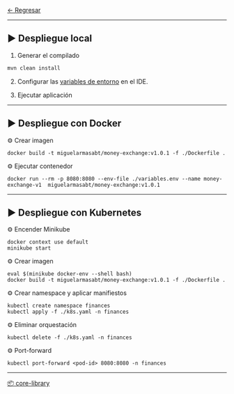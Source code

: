 
[← Regresar](../README.md) <br>

---

## ▶️ Despliegue local

1. Generar el compilado
```sh
mvn clean install
```

2. Configurar las [variables de entorno](./variables.env) en el IDE.

2. Ejecutar aplicación


---

## ▶️ Despliegue con Docker

⚙️ Crear imagen
```shell
docker build -t miguelarmasabt/money-exchange:v1.0.1 -f ./Dockerfile .
```

⚙️ Ejecutar contenedor
```shell
docker run --rm -p 8080:8080 --env-file ./variables.env --name money-exchange-v1  miguelarmasabt/money-exchange:v1.0.1
```

---

## ▶️ Despliegue con Kubernetes

⚙️ Encender Minikube
```shell
docker context use default
minikube start
```

⚙️ Crear imagen
```shell
eval $(minikube docker-env --shell bash)
docker build -t miguelarmasabt/money-exchange:v1.0.1 -f ./Dockerfile .
```

⚙️ Crear namespace y aplicar manifiestos
```shell
kubectl create namespace finances
kubectl apply -f ./k8s.yaml -n finances
```

⚙️ Eliminar orquestación
```shell
kubectl delete -f ./k8s.yaml -n finances
```

⚙️ Port-forward
```shell
kubectl port-forward <pod-id> 8080:8080 -n finances
```

---

[📦 core-library](./src/main/java/com/demo/poc/commons/core/package-info.java)